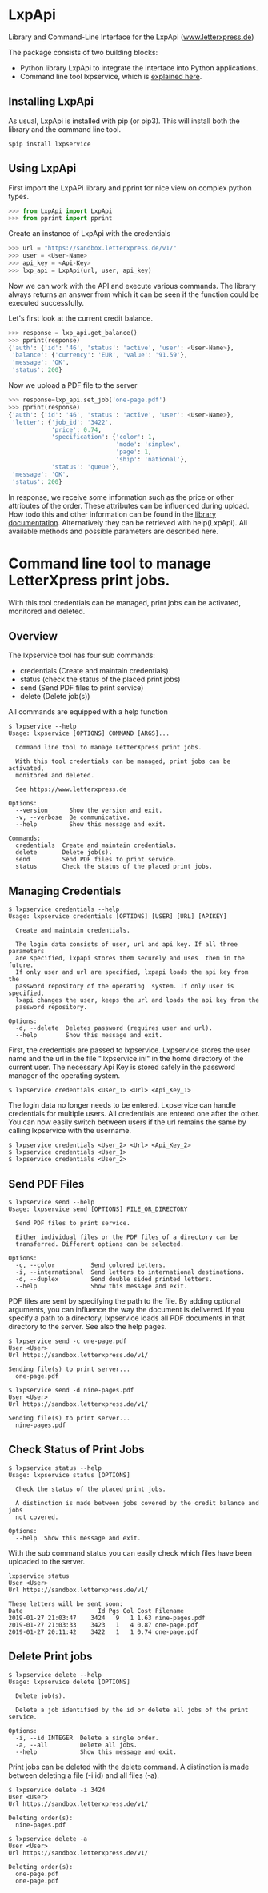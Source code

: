 # LxpApi
Library and Command-Line Interface for the LxpApi (www.letterxpress.de)

The package consists of two building blocks:
- Python library LxpApi to integrate the interface into Python applications.
- Command line tool lxpservice, which is [explained here](https://github.com/Simsys/LxpApi/blob/master/lxpservice.md). 

Installing LxpApi
-----------------

As usual, LxpApi is installed with pip (or pip3). This will install both the library and the command line tool.
```
$pip install lxpservice
```
Using LxpApi
------------

First import the LxpAPi library and pprint for nice view on complex python types.
```python
>>> from LxpApi import LxpApi
>>> from pprint import pprint
```
Create an instance of LxpApi with the credentials
```python
>>> url = "https://sandbox.letterxpress.de/v1/"
>>> user = <User-Name>
>>> api_key = <Api-Key>
>>> lxp_api = LxpApi(url, user, api_key)
```
Now we can work with the API and execute various commands. The library always returns an answer from which it can be seen if the function could be executed successfully.

Let's first look at the current credit balance.
```python
>>> response = lxp_api.get_balance()
>>> pprint(response)
{'auth': {'id': '46', 'status': 'active', 'user': <User-Name>},
 'balance': {'currency': 'EUR', 'value': '91.59'},
 'message': 'OK',
 'status': 200}
```
Now we upload a PDF file to the server
```python
>>> response=lxp_api.set_job('one-page.pdf')
>>> pprint(response)
{'auth': {'id': '46', 'status': 'active', 'user': <User-Name>},
 'letter': {'job_id': '3422',
            'price': 0.74,
            'specification': {'color': 1,
                              'mode': 'simplex',
                              'page': 1,
                              'ship': 'national'},
            'status': 'queue'},
 'message': 'OK',
 'status': 200}
```
In response, we receive some information such as the price or other attributes of the order. These attributes can be influenced during upload. How todo this and other information can be found in the [library documentation](https://github.com/Simsys/LxpApi/blob/master/LxpApi/lxpapi.py). Alternatively they can be retrieved with help(LxpApi). All available methods and possible parameters are described here.

# Command line tool to manage LetterXpress print jobs.

With this tool credentials can be managed, print jobs can be activated, monitored and deleted.

Overview
--------
The lxpservice tool has four sub commands:
- credentials (Create and maintain credentials)
- status (check the status of the placed print jobs)
- send (Send PDF files to print service)
- delete (Delete job(s))

All commands are equipped with a help function
```
$ lxpservice --help
Usage: lxpservice [OPTIONS] COMMAND [ARGS]...

  Command line tool to manage LetterXpress print jobs.

  With this tool credentials can be managed, print jobs can be activated,
  monitored and deleted.

  See https://www.letterxpress.de

Options:
  --version      Show the version and exit.
  -v, --verbose  Be communicative.
  --help         Show this message and exit.

Commands:
  credentials  Create and maintain credentials.
  delete       Delete job(s).
  send         Send PDF files to print service.
  status       Check the status of the placed print jobs.
```

Managing Credentials
--------------------

```
$ lxpservice credentials --help
Usage: lxpservice credentials [OPTIONS] [USER] [URL] [APIKEY]

  Create and maintain credentials.

  The login data consists of user, url and api key. If all three parameters
  are specified, lxpapi stores them securely and uses  them in the future.
  If only user and url are specified, lxpapi loads the api key from the
  password repository of the operating  system. If only user is specified,
  lxapi changes the user, keeps the url and loads the api key from the
  password repository.

Options:
  -d, --delete  Deletes password (requires user and url).
  --help        Show this message and exit.
```

First, the credentials are passed to lxpservice. Lxpservice stores the user name and the url in the file ".lxpservice.ini" 
in the home directory of the current user. The necessary Api Key is stored safely in the password manager of the operating 
system.
```
$ lxpservice credentials <User_1> <Url> <Api_Key_1>
```
The login data no longer needs to be entered. Lxpservice can handle credentials for multiple users. All credentials are 
entered one after the other. You can now easily switch between users if the url remains the same by calling lxpservice 
with the username.
```
$ lxpservice credentials <User_2> <Url> <Api_Key_2>
$ lxpservice credentials <User_1>
$ lxpservice credentials <User_2>
```
Send PDF Files
--------------

```
$ lxpservice send --help
Usage: lxpservice send [OPTIONS] FILE_OR_DIRECTORY

  Send PDF files to print service.

  Either individual files or the PDF files of a directory can be
  transferred. Different options can be selected.

Options:
  -c, --color          Send colored Letters.
  -i, --international  Send letters to international destinations.
  -d, --duplex         Send double sided printed letters.
  --help               Show this message and exit.
```
PDF files are sent by specifying the path to the file. By adding optional arguments, you can influence the way the document 
is delivered. If you specify a path to a directory, lxpservice loads all PDF documents in that directory to the server. See 
also the help pages. 
```
$ lxpservice send -c one-page.pdf
User <User>
Url https://sandbox.letterxpress.de/v1/

Sending file(s) to print server...
  one-page.pdf

$ lxpservice send -d nine-pages.pdf
User <User>
Url https://sandbox.letterxpress.de/v1/

Sending file(s) to print server...
  nine-pages.pdf
```
Check Status of Print Jobs
--------------------------

```
$ lxpservice status --help
Usage: lxpservice status [OPTIONS]

  Check the status of the placed print jobs.

  A distinction is made between jobs covered by the credit balance and jobs
  not covered.

Options:
  --help  Show this message and exit.
```
With the sub command status you can easily check which files have been uploaded to the server.
```
lxpservice status
User <User>
Url https://sandbox.letterxpress.de/v1/

These letters will be sent soon:
Date                     Id Pgs Col Cost Filename                           
2019-01-27 21:03:47    3424   9   1 1.63 nine-pages.pdf                     
2019-01-27 21:03:33    3423   1   4 0.87 one-page.pdf
2019-01-27 20:11:42    3422   1   1 0.74 one-page.pdf
```
Delete Print jobs
-----------------

```
$ lxpservice delete --help
Usage: lxpservice delete [OPTIONS]

  Delete job(s).

  Delete a job identified by the id or delete all jobs of the print service.

Options:
  -i, --id INTEGER  Delete a single order.
  -a, --all         Delete all jobs.
  --help            Show this message and exit.
```  
Print jobs can be deleted with the delete command. A distinction is made between deleting a file 
(-i id) and all files (-a).
```
$ lxpservice delete -i 3424
User <User>
Url https://sandbox.letterxpress.de/v1/

Deleting order(s):
  nine-pages.pdf
  
$ lxpservice delete -a
User <User>
Url https://sandbox.letterxpress.de/v1/

Deleting order(s):
  one-page.pdf
  one-page.pdf
